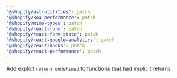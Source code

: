 ```yaml
---
'@shopify/ast-utilities': patch
'@shopify/koa-performance': patch
'@shopify/mime-types': patch
'@shopify/react-form': patch
'@shopify/react-form-state': patch
'@shopify/react-google-analytics': patch
'@shopify/react-hooks': patch
'@shopify/react-performance': patch
---
```


Add explict `return undefined` to functions that had implicit returns
